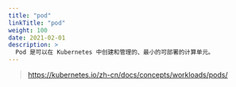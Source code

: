 ```yaml
---
title: "pod"
linkTitle: "pod"
weight: 100
date: 2021-02-01
description: >
  Pod 是可以在 Kubernetes 中创建和管理的、最小的可部署的计算单元。
---
```


> https://kubernetes.io/zh-cn/docs/concepts/workloads/pods/


